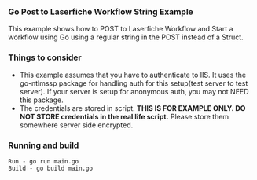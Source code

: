 ### Go Post to Laserfiche Workflow String Example

This example shows how to POST to Laserfiche Workflow and Start a workflow using Go using a regular string in the POST instead of a Struct.

### Things to consider

+ This example assumes that you have to authenticate to IIS. It uses the go-ntlmssp package for handling auth for this setup(test server to test server). If your server is setup for anonymous auth, you may not NEED this package.
+ The credentials are stored in script. **THIS IS FOR EXAMPLE ONLY. DO NOT STORE credentials in the real life script.** Please store them somewhere server side encrypted.

### Running and build

```
Run - go run main.go
Build - go build main.go
```

